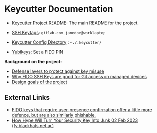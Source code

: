 # Keycutter Documentation

- [Keycutter Project README](../README.md): The main README for the project.

- [SSH Keytags](design/ssh-keytags.md): `gitlab.com_janedoe@worklaptop`
- [Keycutter Config Directory](keycutter-config/README.md) : `~./.keycutter/`
- [Yubikeys](yubikeys/README.md): Set a FIDO PIN

**Background on the project:**

- [Defense layers to protect against key misuse](design/defense-layers-to-protect-against-key-misuse.md)
- [Why FIDO SSH Keys are good for Git access on managed devices](design/why-fido-ssh-keys-are-good-for-git-access-on-managed-devices.md)
- [Design goals of the project](design/design-goals.md)

## External Links

- [FIDO keys that require user-presence confirmation offer a little more defence, but are also similarly phishable.](https://www.openssh.com/agent-restrict.html)
- [How Hype Will Turn Your Security Key Into Junk 02 Feb 2023 (fy.blackhats.net.au)](https://fy.blackhats.net.au/blog/2023-02-02-how-hype-will-turn-your-security-key-into-junk/)
